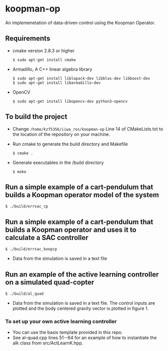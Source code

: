 # koopman-op
An implemenetation of data-driven control using the Koopman Operator.
## Requirements
 - cmake version 2.8.3 or higher
 
       $ sudo apt-get install cmake
 
 - Armadillo, A C++ linear algebra library
 
       $ sudo apt-get install liblapack-dev libblas-dev libboost-dev
       $ sudo apt-get install libarmadillo-dev
 
 - OpenCV
 
       $ sudo apt-get install libopencv-dev python3-opencv

## To build the project

- Change `/home/kzf5356/iiwa_ros/koopman-op` Line 14 of CMakeLists.txt to the location of the repository on your machine.

- Run cmake to generate the build directory and Makefile

      $ cmake .

- Generate executables in the /build directory

      $ make

## Run a simple example of a cart-pendulum that builds a Koopman operator model of the system

    $ ./build/errsac_cp

## Run a simple example of a cart-pendulum that builds a Koopman operator and uses it to calculate a SAC controller

    $ ./build/errsac_koopcp

- Data from the simulation is saved in a text file

## Run an example of the active learning controller on a simulated quad-copter

	$ ./build/al_quad
	
- Data from the simulation is saved in a text file. The control inputs are plotted and the body centered gravity vector is plotted in figure 1.

### To set up your own active learning controller
- You can use the basis template provided in this repo. 
- See al-quad.cpp lines 51--64 for an example of how to instantiate the alk class from src/ActLearnK.hpp. 
	